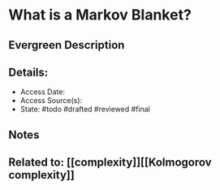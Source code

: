 # What is a Markov Blanket?
## Evergreen Description

## Details:
- Access Date:
- Access Source(s):
- State: #todo #drafted #reviewed #final 

## Notes

## Related to: [[complexity]][[Kolmogorov complexity]]